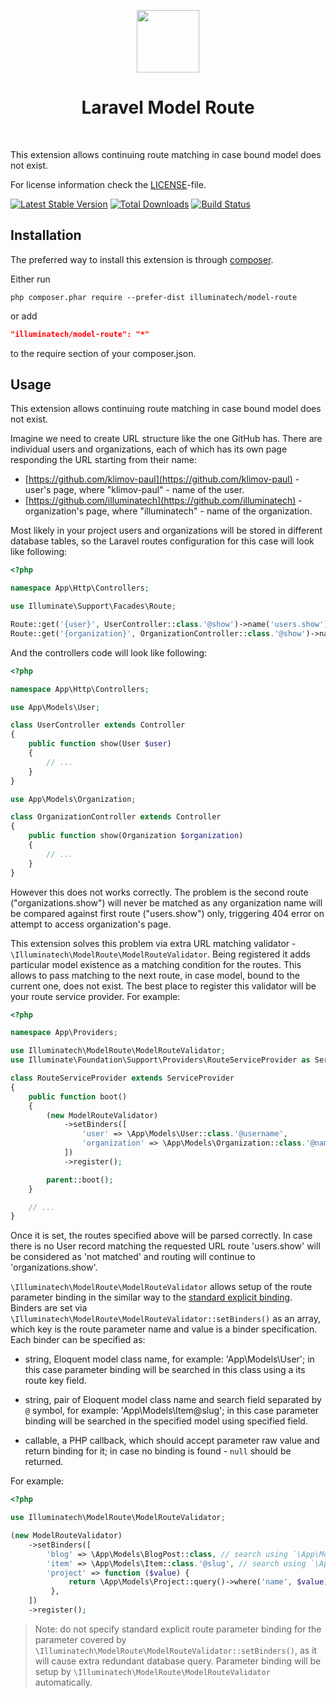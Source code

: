<p align="center">
    <a href="https://github.com/illuminatech" target="_blank">
        <img src="https://avatars1.githubusercontent.com/u/47185924" height="100px">
    </a>
    <h1 align="center">Laravel Model Route</h1>
    <br>
</p>

This extension allows continuing route matching in case bound model does not exist.

For license information check the [LICENSE](LICENSE.md)-file.

[![Latest Stable Version](https://img.shields.io/packagist/v/illuminatech/model-route.svg)](https://packagist.org/packages/illuminatech/model-route)
[![Total Downloads](https://img.shields.io/packagist/dt/illuminatech/model-route.svg)](https://packagist.org/packages/illuminatech/model-route)
[![Build Status](https://travis-ci.org/illuminatech/model-route.svg?branch=master)](https://travis-ci.org/illuminatech/model-route)


Installation
------------

The preferred way to install this extension is through [composer](http://getcomposer.org/download/).

Either run

```
php composer.phar require --prefer-dist illuminatech/model-route
```

or add

```json
"illuminatech/model-route": "*"
```

to the require section of your composer.json.


Usage
-----

This extension allows continuing route matching in case bound model does not exist.

Imagine we need to create URL structure like the one GitHub has. There are individual users and organizations, each of which
has its own page responding the URL starting from their name:

- [https://github.com/klimov-paul](https://github.com/klimov-paul) - user's page, where "klimov-paul" - name of the user.
- [https://github.com/illuminatech](https://github.com/illuminatech) - organization's page, where "illuminatech" - name of the organization. 

Most likely in your project users and organizations will be stored in different database tables, so the Laravel routes
configuration for this case will look like following:

```php
<?php

namespace App\Http\Controllers;

use Illuminate\Support\Facades\Route;

Route::get('{user}', UserController::class.'@show')->name('users.show');
Route::get('{organization}', OrganizationController::class.'@show')->name('organizations.show');
```

And the controllers code will look like following:

```php
<?php

namespace App\Http\Controllers;

use App\Models\User;

class UserController extends Controller
{
    public function show(User $user)
    {
        // ...
    }
}

use App\Models\Organization;

class OrganizationController extends Controller
{
    public function show(Organization $organization)
    {
        // ...
    }
}
```

However this does not works correctly. The problem is the second route ("organizations.show") will never be matched as
any organization name will be compared against first route ("users.show") only, triggering 404 error on attempt to
access organization's page.

This extension solves this problem via extra URL matching validator - `\Illuminatech\ModelRoute\ModelRouteValidator`.
Being registered it adds particular model existence as a matching condition for the routes. This allows to pass matching
to the next route, in case model, bound to the current one, does not exist. The best place to register this validator will
be your route service provider. For example:

```php
<?php

namespace App\Providers;

use Illuminatech\ModelRoute\ModelRouteValidator;
use Illuminate\Foundation\Support\Providers\RouteServiceProvider as ServiceProvider;

class RouteServiceProvider extends ServiceProvider
{
    public function boot()
    {
        (new ModelRouteValidator)
            ->setBinders([
                'user' => \App\Models\User::class.'@username',
                'organization' => \App\Models\Organization::class.'@name',
            ])
            ->register();

        parent::boot();
    }

    // ...
}
```

Once it is set, the routes specified above will be parsed correctly. In case there is no User record matching the requested URL
route 'users.show' will be considered as 'not matched' and routing will continue to 'organizations.show'.  

`\Illuminatech\ModelRoute\ModelRouteValidator` allows setup of the route parameter binding in the similar way to the [standard explicit binding](https://laravel.com/docs/6.x/routing#explicit-binding).
Binders are set via `\Illuminatech\ModelRoute\ModelRouteValidator::setBinders()` as an array, which key is the route parameter name
and value is a binder specification. Each binder can be specified as:

- string, Eloquent model class name, for example: 'App\Models\User'; in this case parameter binding will be searched in this
  class using a its route key field.
  
- string, pair of Eloquent model class name and search field separated by `@` symbol, for example: 'App\Models\Item@slug';
  in this case parameter binding will be searched in the specified model using specified field.

- callable, a PHP callback, which should accept parameter raw value and return binding for it; in case no binding is found -
  `null` should be returned.
  
For example:

```php
<?php

use Illuminatech\ModelRoute\ModelRouteValidator;

(new ModelRouteValidator)
    ->setBinders([
        'blog' => \App\Models\BlogPost::class, // search using `\App\Models\BlogPost::getRouteKeyName()`
        'item' => \App\Models\Item::class.'@slug', // search using `\App\Models\Item::$slug`
        'project' => function ($value) {
             return \App\Models\Project::query()->where('name', $value)->first(); // if not found - `null` will be returned
         },
    ])
    ->register();
```

> Note: do not specify standard explicit route parameter binding for the parameter covered by `\Illuminatech\ModelRoute\ModelRouteValidator::setBinders()`,
  as it will cause extra redundant database query. Parameter binding will be setup by `\Illuminatech\ModelRoute\ModelRouteValidator` automatically.

